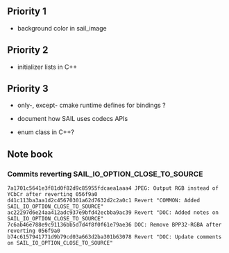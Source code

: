 ## Priority 1

- background color in sail_image

## Priority 2

- initializer lists in C++

## Priority 3

- only-, except- cmake runtime defines for bindings ?

- document how SAIL uses codecs APIs

- enum class in C++?

## Note book

### Commits reverting SAIL_IO_OPTION_CLOSE_TO_SOURCE

```
7a1701c5641e3f81d0f82d9c85955fdcaea1aaa4 JPEG: Output RGB instead of YCbCr after reverting 056f9a0
d41c113ba3aa1d2c45670301a62d7632d2c2a0c1 Revert "COMMON: Added SAIL_IO_OPTION_CLOSE_TO_SOURCE"
ac22297d6e24aa412adc937e9bfd42ecbba9ac39 Revert "DOC: Added notes on SAIL_IO_OPTION_CLOSE_TO_SOURCE"
7c6ab46e788e9c91136bb5d7d4f8f0f61e79ae36 DOC: Remove BPP32-RGBA after reverting 056f9a0
b74c6157941771d9b79cd03a663d2ba301b63078 Revert "DOC: Update comments on SAIL_IO_OPTION_CLOSE_TO_SOURCE"
```